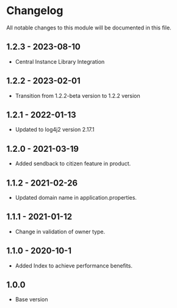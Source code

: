 # Changelog

All notable changes to this module will be documented in this file.

## 1.2.3 - 2023-08-10

- Central Instance Library Integration

## 1.2.2 - 2023-02-01

- Transition from 1.2.2-beta version to 1.2.2 version

## 1.2.1 - 2022-01-13

- Updated to log4j2 version 2.17.1

## 1.2.0 - 2021-03-19

- Added sendback to citizen feature in product.

## 1.1.2 - 2021-02-26

- Updated domain name in application.properties.

## 1.1.1 - 2021-01-12

- Change in validation of owner type.

## 1.1.0 - 2020-10-1

- Added Index to achieve performance benefits.

## 1.0.0

- Base version
